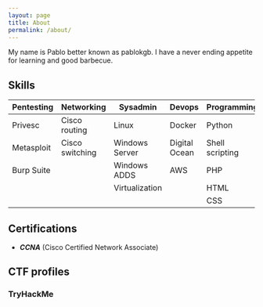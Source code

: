 ```yaml
---
layout: page
title: About
permalink: /about/
---
```


My name is Pablo better known as pablokgb. I have a never ending appetite for learning and good barbecue.

<div class="divider"></div>

## Skills

| Pentesting |    Networking   |    Sysadmin    |     Devops    |   Programming   |
|---|---|---|---|---|
| Privesc    | Cisco routing   | Linux          | Docker        | Python          |
| Metasploit | Cisco switching | Windows Server | Digital Ocean | Shell scripting |
| Burp Suite |                 | Windows ADDS   | AWS           | PHP             |
|            |                 | Virtualization |               | HTML            |
|            |                 |                |               | CSS             |

<div class="divider"></div>

## Certifications

* ***CCNA*** (Cisco Certified Network Associate)

<div class="divider"></div>

## CTF profiles
### TryHackMe

<script src="https://tryhackme.com/badge/649705"></script>


